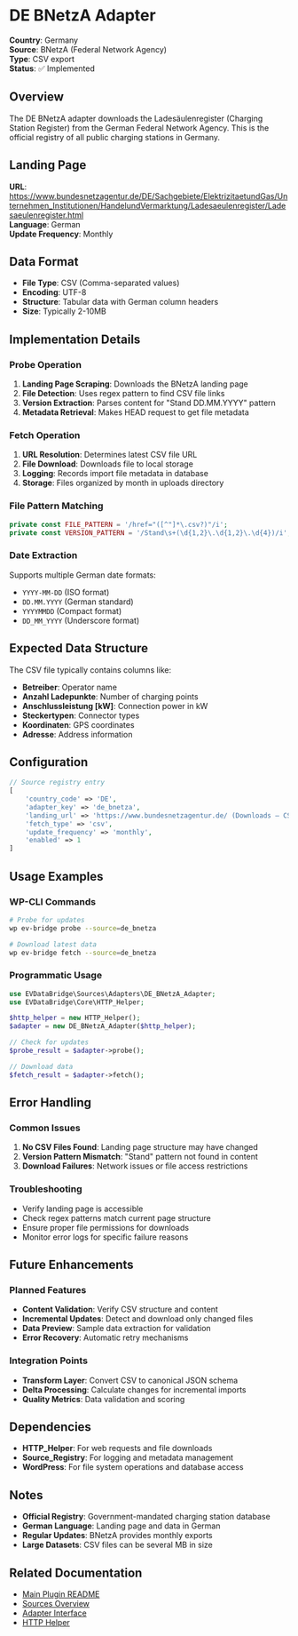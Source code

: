 # DE BNetzA Adapter

**Country**: Germany  
**Source**: BNetzA (Federal Network Agency)  
**Type**: CSV export  
**Status**: ✅ Implemented  

## Overview

The DE BNetzA adapter downloads the Ladesäulenregister (Charging Station Register) from the German Federal Network Agency. This is the official registry of all public charging stations in Germany.

## Landing Page

**URL**: https://www.bundesnetzagentur.de/DE/Sachgebiete/ElektrizitaetundGas/Unternehmen_Institutionen/HandelundVermarktung/Ladesaeulenregister/Ladesaeulenregister.html  
**Language**: German  
**Update Frequency**: Monthly  

## Data Format

- **File Type**: CSV (Comma-separated values)
- **Encoding**: UTF-8
- **Structure**: Tabular data with German column headers
- **Size**: Typically 2-10MB

## Implementation Details

### Probe Operation

1. **Landing Page Scraping**: Downloads the BNetzA landing page
2. **File Detection**: Uses regex pattern to find CSV file links
3. **Version Extraction**: Parses content for "Stand DD.MM.YYYY" pattern
4. **Metadata Retrieval**: Makes HEAD request to get file metadata

### Fetch Operation

1. **URL Resolution**: Determines latest CSV file URL
2. **File Download**: Downloads file to local storage
3. **Logging**: Records import file metadata in database
4. **Storage**: Files organized by month in uploads directory

### File Pattern Matching

```php
private const FILE_PATTERN = '/href="([^"]*\.csv?)"/i';
private const VERSION_PATTERN = '/Stand\s+(\d{1,2}\.\d{1,2}\.\d{4})/i';
```

### Date Extraction

Supports multiple German date formats:
- `YYYY-MM-DD` (ISO format)
- `DD.MM.YYYY` (German standard)
- `YYYYMMDD` (Compact format)
- `DD_MM_YYYY` (Underscore format)

## Expected Data Structure

The CSV file typically contains columns like:

- **Betreiber**: Operator name
- **Anzahl Ladepunkte**: Number of charging points
- **Anschlussleistung [kW]**: Connection power in kW
- **Steckertypen**: Connector types
- **Koordinaten**: GPS coordinates
- **Adresse**: Address information

## Configuration

```php
// Source registry entry
[
    'country_code' => 'DE',
    'adapter_key' => 'de_bnetza',
    'landing_url' => 'https://www.bundesnetzagentur.de/ (Downloads – CSV/XLSX Ladesäulenregister)',
    'fetch_type' => 'csv',
    'update_frequency' => 'monthly',
    'enabled' => 1
]
```

## Usage Examples

### WP-CLI Commands

```bash
# Probe for updates
wp ev-bridge probe --source=de_bnetza

# Download latest data
wp ev-bridge fetch --source=de_bnetza
```

### Programmatic Usage

```php
use EVDataBridge\Sources\Adapters\DE_BNetzA_Adapter;
use EVDataBridge\Core\HTTP_Helper;

$http_helper = new HTTP_Helper();
$adapter = new DE_BNetzA_Adapter($http_helper);

// Check for updates
$probe_result = $adapter->probe();

// Download data
$fetch_result = $adapter->fetch();
```

## Error Handling

### Common Issues

1. **No CSV Files Found**: Landing page structure may have changed
2. **Version Pattern Mismatch**: "Stand" pattern not found in content
3. **Download Failures**: Network issues or file access restrictions

### Troubleshooting

- Verify landing page is accessible
- Check regex patterns match current page structure
- Ensure proper file permissions for downloads
- Monitor error logs for specific failure reasons

## Future Enhancements

### Planned Features

- **Content Validation**: Verify CSV structure and content
- **Incremental Updates**: Detect and download only changed files
- **Data Preview**: Sample data extraction for validation
- **Error Recovery**: Automatic retry mechanisms

### Integration Points

- **Transform Layer**: Convert CSV to canonical JSON schema
- **Delta Processing**: Calculate changes for incremental imports
- **Quality Metrics**: Data validation and scoring

## Dependencies

- **HTTP_Helper**: For web requests and file downloads
- **Source_Registry**: For logging and metadata management
- **WordPress**: For file system operations and database access

## Notes

- **Official Registry**: Government-mandated charging station database
- **German Language**: Landing page and data in German
- **Regular Updates**: BNetzA provides monthly exports
- **Large Datasets**: CSV files can be several MB in size

## Related Documentation

- [Main Plugin README](../README.md)
- [Sources Overview](../SOURCES_README.md)
- [Adapter Interface](../Adapter_Interface.md)
- [HTTP Helper](../Core/HTTP_Helper.md)
